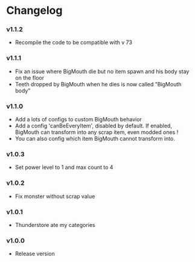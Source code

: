 # Changelog

### v1.1.2

- Recompile the code to be compatible with v 73

### v1.1.1

- Fix an issue where BigMouth die but no item spawn and his body stay on the floor
- Teeth dropped by BigMouth when he dies is now called "BigMouth body"

### v1.1.0

- Add a lots of configs to custom BigMouth behavior
- Add a config 'canBeEveryItem', disabled by default. If enabled, BigMouth can transform into any scrap item, even modded ones !
- You can also config which item BigMouth cannot transform into.

### v1.0.3

- Set power level to 1 and max count to 4

### v1.0.2

- Fix monster without scrap value

### v1.0.1

- Thunderstore ate my categories

### v1.0.0

- Release version

